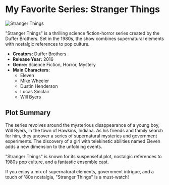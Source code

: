 # My Favorite Series: Stranger Things

![Stranger Things](https://resizing.flixster.com/0xxuABVVuzJrUT130WFHKE-irEg=/ems.cHJkLWVtcy1hc3NldHMvdHZzZWFzb24vNzUyMTFhOTktZTU4Ni00ODkyLWJlYjQtZTgxYTllZmU2OGM0LmpwZw==)

"Stranger Things" is a thrilling science fiction-horror series created by the Duffer Brothers. Set in the 1980s, the show combines supernatural elements with nostalgic references to pop culture.

- **Creators:** Duffer Brothers
- **Release Year:** 2016
- **Genre:** Science Fiction, Horror, Mystery
- **Main Characters:**
  - Eleven
  - Mike Wheeler
  - Dustin Henderson
  - Lucas Sinclair
  - Will Byers

## Plot Summary

The series revolves around the mysterious disappearance of a young boy, Will Byers, in the town of Hawkins, Indiana. As his friends and family search for him, they uncover a series of supernatural mysteries and government experiments. The discovery of a girl with telekinetic abilities named Eleven adds a new dimension to the unfolding events.

"Stranger Things" is known for its suspenseful plot, nostalgic references to 1980s pop culture, and a fantastic ensemble cast.

If you enjoy a mix of supernatural elements, government intrigue, and a touch of '80s nostalgia, "Stranger Things" is a must-watch!
